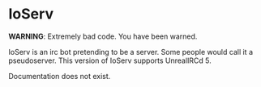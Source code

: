 # IoServ

**WARNING**: Extremely bad code. You have been warned.

IoServ is an irc bot pretending to be a server. Some people would
call it a pseudoserver. This version of IoServ supports UnrealIRCd 5.

Documentation does not exist.

